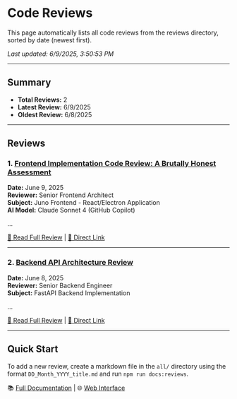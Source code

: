 # Code Reviews

This page automatically lists all code reviews from the reviews directory, sorted by date (newest first).

*Last updated: 6/9/2025, 3:50:53 PM*

---

## Summary

- **Total Reviews:** 2
- **Latest Review:** 6/9/2025
- **Oldest Review:** 6/8/2025

---

## Reviews

### 1. [Frontend Implementation Code Review: A Brutally Honest Assessment](reviews/all/9_June_2025_frontend-criticism.md)

**Date:** June 9, 2025  
**Reviewer:** Senior Frontend Architect  
**Subject:** Juno Frontend - React/Electron Application  
**AI Model:** Claude Sonnet 4 (GitHub Copilot)  

...


[📖 Read Full Review](reviews/all/9_June_2025_frontend-criticism.md) | [🔗 Direct Link](reviews/all/9_June_2025_frontend-criticism.md)

---

### 2. [Backend API Architecture Review](reviews/all/8_June_2025_backend-api-review.md)

**Date:** June 8, 2025  
**Reviewer:** Senior Backend Engineer  
**Subject:** FastAPI Backend Implementation  


...


[📖 Read Full Review](reviews/all/8_June_2025_backend-api-review.md) | [🔗 Direct Link](reviews/all/8_June_2025_backend-api-review.md)

---

## Quick Start

To add a new review, create a markdown file in the `all/` directory using the format `DD_Month_YYYY_title.md` and run `npm run docs:reviews`.

📚 [Full Documentation](reviews/DOCUMENTATION.md) | 🌐 [Web Interface](reviews/index.html)
